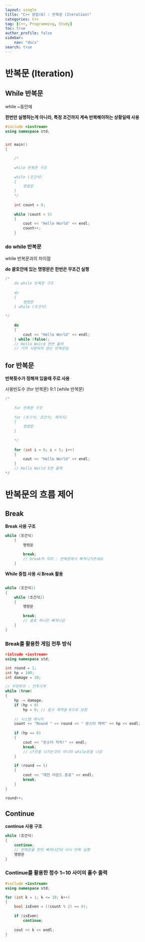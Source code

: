 ```yaml
---
layout: single
title: "C++ 문법(6) : 반복문 (Iteration)"
categories: C++
tag: [C++, Programming, Study]
toc: true
author_profile: false
sidebar:
    nav: "docs"
search: true
---
```


# 반복문 (Iteration)

## While 반복문

while ~동안에

**한번만 실행하는게 아니라, 특정 조건까지 계속 반복해야하는 상황일때 사용**

```c++
#include <iostream>
using namespace std;


int main()
{

	/*
	
	while 반복문 구조
	
	while (조건식)
	{
		명령문
	}
	*/
	
	int count = 0;
	
	while (count < 5)
	{
		cout << "Hello World" << endl;
		count++;
	}
```



### do while 반복문

while 반복문과의 차이점

**do 괄호안에 있는 명령문은 한번은 무조건 실행**

```c++
/*
	do while 반복문 구조
	
	do
	{
		명령문
	} while (조건식)
	
*/
	
	do
	{
		cout << "Hello World" << endl;
	} while (false);
	// Hello Wolrd 한번 출력
	// 거의 사용하지 않는 반복문임
```



## for 반복문

**반복횟수가 정해져 있을때 주로 사용**

사용빈도수 (for 반복문) 9:1 (while 반복문)

```c++
/*
	
	for 반복문 구조
	
	for (초기식; 조건식; 제어식)
	{
		명령문
	}
	
	*/
	
	for (int i = 0; i < 5; i++)
	{
		cout << "Hello World" << endl;
	}
	// Hello World 5번 출력
*/
```



# 반복문의 흐름 제어

## Break

**Break 사용 구조**

```c++
while (조건식)
	{
		명령문
		
		break;
		// break의 의미 : 반복문에서 빠져나가주세요
	}
```



**While 중첩 사용 시 Break 활용**

```c++
	
while (조건식1)
{
	while (조건식2)
	{
		명령문
		
		break;
		// 괄호 하나만 빠져나감
	}
}

```



### Break를 활용한 게임 전투 방식

```c++
#inlcude <iostream>
using namespace std;

int round = 1;
int hp = 100;
int damage = 10;

// 무한루프 : 전투시작
while (true)
{
	hp -= damage;
	if (hp < 0)
		hp = 0; // 음수 체력을 0으로 보정
	
	// 시스템 메시지
	count << "Round " << round << " 몬스터 체력" << hp << endl;
	
	if (hp == 0)
	{
		cout << "몬스터 처치!" << endl;
		break;
		// if문을 나가는것이 아니라 while문을 나감
	}
	
	if (round == 5)
	{
		cout << "제한 라운드 종료" << endl;
		break;
	}
}

round++;
```



## Continue

**continue 사용 구조**

```c++
while (조건식)
{
	continue;
	// 반복문을 한번 빠져나간뒤 다시 반복 실행
	명령문
} 
```



### Continue를 활용한 정수 1~10 사이의 홀수 출력

```c++
#include <iostream>
using namespace std;

for (int k = 1; k <= 10; k++)
{
	bool isEven = ((count % 2) == 0);
	
	if (isEven)
		continue;
	
	cout << k << endl;
}
```

